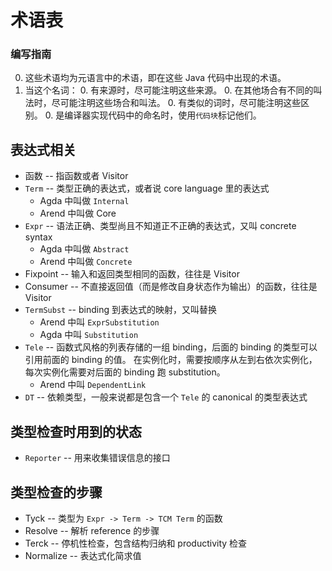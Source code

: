 # 术语表

### 编写指南

0. 这些术语均为元语言中的术语，即在这些 Java 代码中出现的术语。
0. 当这个名词：
   0. 有来源时，尽可能注明这些来源。
   0. 在其他场合有不同的叫法时，尽可能注明这些场合和叫法。
   0. 有类似的词时，尽可能注明这些区别。
   0. 是编译器实现代码中的命名时，使用`代码块`标记他们。

## 表达式相关

+ 函数 -- 指函数或者 Visitor
+ `Term` -- 类型正确的表达式，或者说 core language 里的表达式
  + Agda 中叫做 `Internal`
  + Arend 中叫做 Core
+ `Expr` -- 语法正确、类型尚且不知道正不正确的表达式，又叫 concrete syntax
  + Agda 中叫做 `Abstract`
  + Arend 中叫做 `Concrete`
+ Fixpoint -- 输入和返回类型相同的函数，往往是 Visitor
+ Consumer -- 不直接返回值（而是修改自身状态作为输出）的函数，往往是 Visitor
+ `TermSubst` -- binding 到表达式的映射，又叫替换
  + Arend 中叫 `ExprSubstitution`
  + Agda 中叫 `Substitution`
+ `Tele` -- 函数式风格的列表存储的一组 binding，后面的 binding 的类型可以引用前面的 binding 的值。
  在实例化时，需要按顺序从左到右依次实例化，每次实例化需要对后面的 binding 跑 substitution。
  + Arend 中叫 `DependentLink`
+ `DT` -- 依赖类型，一般来说都是包含一个 `Tele` 的 canonical 的类型表达式

## 类型检查时用到的状态

+ `Reporter` -- 用来收集错误信息的接口

## 类型检查的步骤

+ Tyck -- 类型为 `Expr -> Term -> TCM Term` 的函数
+ Resolve -- 解析 reference 的步骤
+ Terck -- 停机性检查，包含结构归纳和 productivity 检查
+ Normalize -- 表达式化简求值
